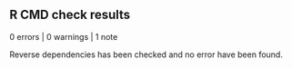 
## R CMD check results

0 errors | 0 warnings | 1 note

Reverse dependencies has been checked and no error have been found.
